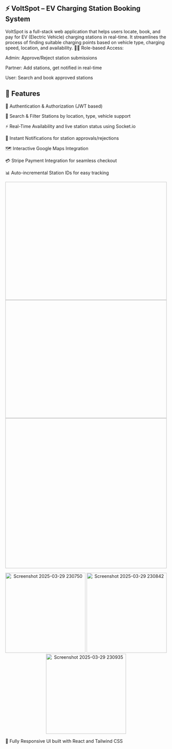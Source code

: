 ## ⚡ VoltSpot – EV Charging Station Booking System

VoltSpot is a full-stack web application that helps users locate, book, and pay for EV (Electric Vehicle) charging stations in real-time. It streamlines the process of finding suitable charging points based on vehicle type, charging speed, location, and availability.
🧑‍💼 Role-based Access:

Admin: Approve/Reject station submissions

Partner: Add stations, get notified in real-time

User: Search and book approved stations

## 🚀 Features

🔐 Authentication & Authorization (JWT based)

📍 Search & Filter Stations by location, type, vehicle support

⚡ Real-Time Availability and live station status using Socket.io

📩 Instant Notifications for station approvals/rejections

🗺️ Interactive Google Maps Integration

💳 Stripe Payment Integration for seamless checkout

📊 Auto-incremental Station IDs for easy tracking

<img width="524" height="369"  /> <img width="524" height="369" /> <img width="524" height="469"  />
<p align="center">
  <img alt="Screenshot 2025-03-29 230750" src="https://github.com/user-attachments/assets/bcbd5f29-3cab-4192-b521-93948841813f" width="250"/>
  <img  alt="Screenshot 2025-03-29 230842" src="https://github.com/user-attachments/assets/87ba119c-7236-4e81-a6ed-c4bb39f1349a" width="250"/>
  <img alt="Screenshot 2025-03-29 230935" src="https://github.com/user-attachments/assets/f1544603-8339-426b-bb7f-af136483ab6a" width="250"/>
</p>







📱 Fully Responsive UI built with React and Tailwind CSS




